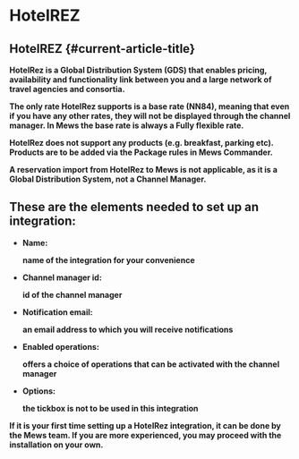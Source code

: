 # HotelREZ

## **HotelREZ** {#current-article-title}

**HotelRez is a Global Distribution System \(GDS\) that enables pricing, availability and functionality link between you and a large network of travel agencies and consortia.**

**The only rate HotelRez supports is a base rate \(NN84\), meaning that even if you have any other rates, they will not be displayed through the channel manager. In Mews the base rate is always a Fully flexible rate.**

**HotelRez does not support any products \(e.g. breakfast, parking etc\). Products are to be added via the Package rules in Mews Commander.**

**A reservation import from HotelRez to Mews is not applicable, as it is a Global Distribution System, not a Channel Manager.**

## **These are the elements needed to set up an integration:**

* **Name:**

  **name of the integration for your convenience**

* **Channel manager id:**

  **id of the channel manager**

* **Notification email:**

  **an email address to which you will receive notifications**

* **Enabled operations:**

  **offers a choice of operations that can be activated with the channel manager**

* **Options:**

  **the tickbox is not to be used in this integration**

**If it is your first time setting up a HotelRez integration, it can be done by the Mews team. If you are more experienced, you may proceed with the installation on your own.**

